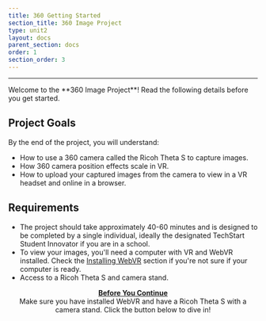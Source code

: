 ```yaml
---
title: 360 Getting Started 
section_title: 360 Image Project
type: unit2
layout: docs
parent_section: docs
order: 1
section_order: 3
---
```

<hr>
Welcome to the **360 Image Project**! Read the following details before you get started.

## Project Goals
By the end of the project, you will understand:
* How to use a 360 camera called the Ricoh Theta S to capture images.
* How 360 camera position effects scale in VR.
* How to upload your captured images from the camera to view in a VR headset and online in a browser.

## Requirements
* The project should take approximately 40-60 minutes and is designed to be completed by a single individual, ideally the designated TechStart Student Innovator if you are in a school.
* To view your images, you'll need a computer with VR and WebVR installed. Check the [Installing WebVR](/docs/1.0.0/introduction/installing_web_vr.html) section if you're not sure if your computer is ready.
* Access to a Ricoh Theta S and camera stand.

<div class="alert_green" style="text-align:center">
  <strong><u>Before You Continue</u></strong> 
  <br>
  Make sure you have installed WebVR and have a Ricoh Theta S with a camera stand. Click the button below to dive in!
</div>

